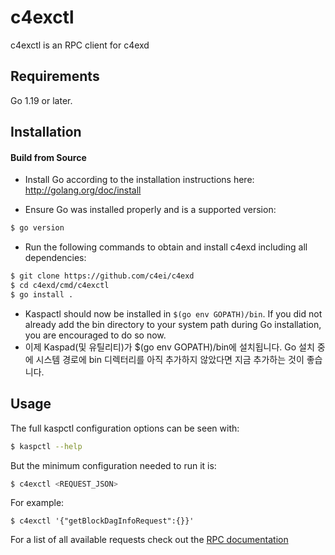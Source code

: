 # c4exctl

c4exctl is an RPC client for c4exd

## Requirements

Go 1.19 or later.

## Installation

#### Build from Source

- Install Go according to the installation instructions here:
  http://golang.org/doc/install

- Ensure Go was installed properly and is a supported version:

```bash
$ go version
```

- Run the following commands to obtain and install c4exd including all dependencies:

```bash
$ git clone https://github.com/c4ei/c4exd
$ cd c4exd/cmd/c4exctl
$ go install .
```

- Kaspactl should now be installed in `$(go env GOPATH)/bin`. If you did not already add the bin directory to your
  system path during Go installation, you are encouraged to do so now.
- 이제 Kaspad(및 유틸리티)가 $(go env GOPATH)/bin에 설치됩니다. Go 설치 중에 시스템 경로에 bin 디렉터리를 아직 추가하지 않았다면 지금 추가하는 것이 좋습니다.

## Usage

The full kaspctl configuration options can be seen with:

```bash
$ kaspctl --help
```

But the minimum configuration needed to run it is:

```bash
$ c4exctl <REQUEST_JSON>
```

For example:

```
$ c4exctl '{"getBlockDagInfoRequest":{}}'
```

For a list of all available requests check out the [RPC documentation](infrastructure/network/netadapter/server/grpcserver/protowire/rpc.md)